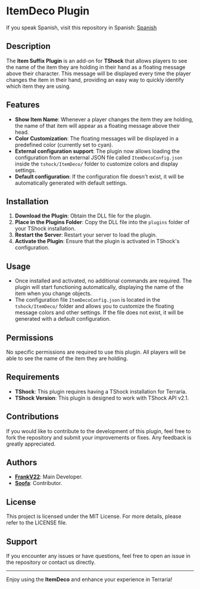 # ItemDeco Plugin

If you speak Spanish, visit this repository in Spanish: [Spanish](https://github.com/itsFrankV22/ItemSuffixBelowName/blob/master/READMESpanish.md)

## Description

The **Item Suffix Plugin** is an add-on for **TShock** that allows players to see the name of the item they are holding in their hand as a floating message above their character. This message will be displayed every time the player changes the item in their hand, providing an easy way to quickly identify which item they are using.

## Features

- **Show Item Name**: Whenever a player changes the item they are holding, the name of that item will appear as a floating message above their head.
- **Color Customization**: The floating messages will be displayed in a predefined color (currently set to cyan).
- **External configuration support**: The plugin now allows loading the configuration from an external JSON file called `ItemDecoConfig.json` inside the `tshock/ItemDeco/` folder to customize colors and display settings.
- **Default configuration**: If the configuration file doesn't exist, it will be automatically generated with default settings.

## Installation

1. **Download the Plugin**: Obtain the DLL file for the plugin.
2. **Place in the Plugins Folder**: Copy the DLL file into the `plugins` folder of your TShock installation.
3. **Restart the Server**: Restart your server to load the plugin.
4. **Activate the Plugin**: Ensure that the plugin is activated in TShock's configuration.

## Usage

- Once installed and activated, no additional commands are required. The plugin will start functioning automatically, displaying the name of the item when you change objects.
- The configuration file `ItemDecoConfig.json` is located in the `tshock/ItemDeco/` folder and allows you to customize the floating message colors and other settings. If the file does not exist, it will be generated with a default configuration.

## Permissions

No specific permissions are required to use this plugin. All players will be able to see the name of the item they are holding.

## Requirements

- **TShock**: This plugin requires having a TShock installation for Terraria.
- **TShock Version**: This plugin is designed to work with TShock API v2.1.

## Contributions

If you would like to contribute to the development of this plugin, feel free to fork the repository and submit your improvements or fixes. Any feedback is greatly appreciated.

## Authors

- **[FrankV22](https://github.com/itsFrankV22)**: Main Developer.
- **[Soofa](https://github.com/Soof4)**: Contributor.

## License

This project is licensed under the MIT License. For more details, please refer to the LICENSE file.

## Support

If you encounter any issues or have questions, feel free to open an issue in the repository or contact us directly.

---

Enjoy using the **ItemDeco** and enhance your experience in Terraria!

